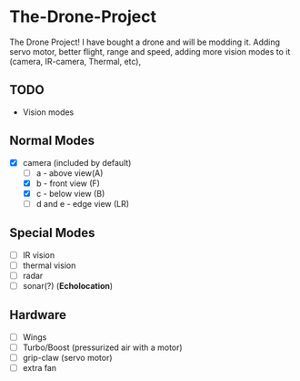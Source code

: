 # The-Drone-Project
The Drone Project! I have bought a drone and will be modding it. Adding servo motor, better flight, range and speed, adding more vision modes to it (camera, IR-camera, Thermal, etc), 

## TODO
- Vision modes
## Normal Modes
  - [x] camera (included by default)
    - [ ] a - above view(A)
    - [x] b - front view (F)
    - [x] c - below view (B)
    - [ ] d and e - edge view (LR)
  ## Special Modes
  - [ ] IR vision
  - [ ] thermal vision
  - [ ] radar 
  - [ ] sonar(?) (**Echolocation**)

  ## Hardware 
  - [ ] Wings
  - [ ] Turbo/Boost (pressurized air with a motor)
  - [ ] grip-claw (servo motor)
  - [ ] extra fan
